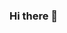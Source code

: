 ### Hi there 👋

<!--
**johngwells/johngwells** is a ✨ _special_ ✨ repository because its `README.md` (this file) appears on your GitHub profile.

![John Wells' GitHub stats](https://github-readme-stats.vercel.app/api?username=johngwells&show_icons=true&theme=radical)

Here are some ideas to get you started:

- 🔭 I’m currently working on ...
- 🌱 I’m currently learning ...
- 👯 I’m looking to collaborate on ...
- 🤔 I’m looking for help with ...
- 💬 Ask me about ...
- 📫 How to reach me: ...
- 😄 Pronouns: ...
- ⚡ Fun fact: ...
-->
